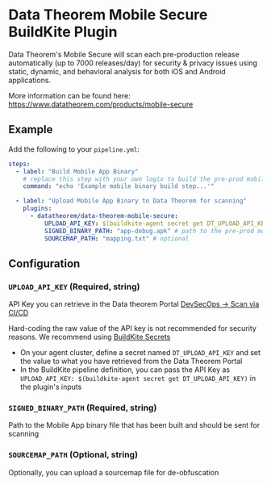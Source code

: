 # Data Theorem Mobile Secure BuildKite Plugin

Data Theorem's Mobile Secure will scan each pre-production release automatically (up to 7000 releases/day)
for security & privacy issues using static, dynamic, and behavioral analysis for both iOS and Android applications.

More information can be found here:  
https://www.datatheorem.com/products/mobile-secure

## Example

Add the following to your `pipeline.yml`:

```yml
steps:
  - label: "Build Mobile App Binary"
    # replace this step with your own logix to build the pre-prod mobile binary that you want to scan
    command: "echo 'Example mobile binary build step...'"

  - label: "Upload Mobile App Binary to Data Theorem for scanning"
    plugins:
      - datatheorem/data-theorem-mobile-secure:
          UPLOAD_API_KEY: $(buildkite-agent secret get DT_UPLOAD_API_KEY)
          SIGNED_BINARY_PATH: "app-debug.apk" # path to the pre-prod mobile binary built in the previous step
          SOURCEMAP_PATH: "mapping.txt" # optional
```

## Configuration

### `UPLOAD_API_KEY` (Required, string)
API Key you can retrieve in the Data theorem Portal [DevSecOps -> Scan via CI/CD](https://www.securetheorem.com/devsecops/v2/scancicd)

Hard-coding the raw value of the API key is not recommended for security reasons.
We recommend using [BuildKite Secrets](https://buildkite.com/docs/pipelines/security/secrets/buildkite-secrets)

- On your agent cluster, define a secret named `DT_UPLOAD_API_KEY` and set the value to what you have retrieved from the Data Theorem Portal
- In the BuildKite pipeline definition, you can pass the API Key as `UPLOAD_API_KEY: $(buildkite-agent secret get DT_UPLOAD_API_KEY)` in the plugin's inputs

### `SIGNED_BINARY_PATH` (Required, string)
Path to the Mobile App binary file that has been built and should be sent for scanning

### `SOURCEMAP_PATH` (Optional, string)
Optionally, you can upload a sourcemap file for de-obfuscation